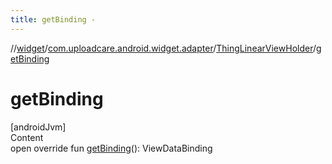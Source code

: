 ```yaml
---
title: getBinding -
---
```

//[widget](../../index.md)/[com.uploadcare.android.widget.adapter](../index.md)/[ThingLinearViewHolder](index.md)/[getBinding](get-binding.md)



# getBinding  
[androidJvm]  
Content  
open override fun [getBinding](get-binding.md)(): ViewDataBinding  



